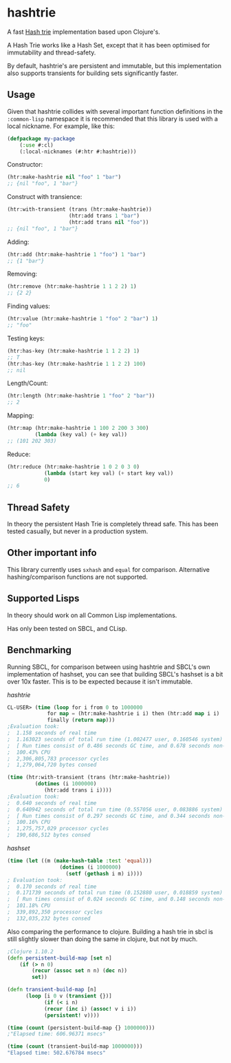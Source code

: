 # hashtrie

A fast [Hash trie](https://en.wikipedia.org/wiki/Hash_tree_(persistent_data_structure)) implementation based upon Clojure's.

A Hash Trie works like a Hash Set, except that it has been optimised for immutability and thread-safety.

By default, hashtrie's are persistent and immutable, but this implementation also supports transients for building sets significantly faster.

## Usage

Given that hashtrie collides with several important function definitions in the `:common-lisp` namespace it is recommended that this library is used with a local nickname. For example, like this:

```lisp
(defpackage my-package
    (:use #:cl)
    (:local-nicknames (#:htr #:hashtrie)))
```

Constructor:

```lisp
(htr:make-hashtrie nil "foo" 1 "bar")
;; {nil "foo", 1 "bar"}
```

Construct with transience:

```lisp
(htr:with-transient (trans (htr:make-hashtrie))
                    (htr:add trans 1 "bar")
                    (htr:add trans nil "foo"))
;; {nil "foo", 1 "bar"}
```

Adding:

```lisp
(htr:add (htr:make-hashtrie 1 "foo") 1 "bar")
;; {1 "bar"}
```

Removing:
```lisp
(htr:remove (htr:make-hashtrie 1 1 2 2) 1)
;; {2 2}
```

Finding values:
```lisp
(htr:value (htr:make-hashtrie 1 "foo" 2 "bar") 1)
;; "foo"
```

Testing keys:
```lisp
(htr:has-key (htr:make-hashtrie 1 1 2 2) 1)
;; T
(htr:has-key (htr:make-hashtrie 1 1 2 2) 100)
;; nil
```

Length/Count:

```lisp
(htr:length (htr:make-hashtrie 1 "foo" 2 "bar"))
;; 2
```

Mapping:

```lisp
(htr:map (htr:make-hashtrie 1 100 2 200 3 300)
         (lambda (key val) (+ key val))
;; (101 202 303)
```

Reduce:

```lisp
(htr:reduce (htr:make-hashtrie 1 0 2 0 3 0)
            (lambda (start key val) (+ start key val))
            0)
;; 6
```

## Thread Safety

In theory the persistent Hash Trie is completely thread safe. This has been tested casually, but never in a production system.

## Other important info

This library currently uses `sxhash` and `equal` for comparison. Alternative hashing/comparison functions are not supported.

## Supported Lisps

In theory should work on all Common Lisp implementations.

Has only been tested on SBCL, and CLisp.

## Benchmarking

Running SBCL, for comparison between using hashtrie and SBCL's own implementation of hashset, you can see that building SBCL's hashset is a bit over 10x faster. This is to be expected because it isn't immutable.

*hashtrie*

```lisp
CL-USER> (time (loop for i from 0 to 1000000
             for map = (htr:make-hashtrie i i) then (htr:add map i i)
             finally (return map)))
;Evaluation took:
;  1.158 seconds of real time
;  1.163023 seconds of total run time (1.002477 user, 0.160546 system)
;  [ Run times consist of 0.486 seconds GC time, and 0.678 seconds non-GC time. ]
;  100.43% CPU
;  2,306,805,783 processor cycles
;  1,279,064,720 bytes consed
```

```lisp
(time (htr:with-transient (trans (htr:make-hashtrie))
         (dotimes (i 1000000)
            (htr:add trans i i))))
;Evaluation took:
;  0.640 seconds of real time
;  0.640942 seconds of total run time (0.557056 user, 0.083886 system)
;  [ Run times consist of 0.297 seconds GC time, and 0.344 seconds non-GC time. ]
;  100.16% CPU
;  1,275,757,029 processor cycles
;  190,686,512 bytes consed
```

*hashset*

```lisp
(time (let ((m (make-hash-table :test 'equal)))
                 (dotimes (i 1000000)
                   (setf (gethash i m) i))))
; Evaluation took:
;  0.170 seconds of real time
;  0.171739 seconds of total run time (0.152880 user, 0.018859 system)
;  [ Run times consist of 0.024 seconds GC time, and 0.148 seconds non-GC time. ]
;  101.18% CPU
;  339,892,350 processor cycles
;  132,035,232 bytes consed
```
  
Also comparing the performance to clojure. Building a hash trie in sbcl is still slightly slower than doing the same in clojure, but not by much.

```clojure
;Clojure 1.10.2
(defn persistent-build-map [set n]
    (if (> n 0)
        (recur (assoc set n n) (dec n))
        set))

(defn transient-build-map [n]
      (loop [i 0 v (transient {})]
            (if (< i n)
            (recur (inc i) (assoc! v i i))
            (persistent! v))))

(time (count (persistent-build-map {} 1000000)))
;"Elapsed time: 606.96371 msecs"

(time (count (transient-build-map 1000000)))
"Elapsed time: 502.676784 msecs"
```